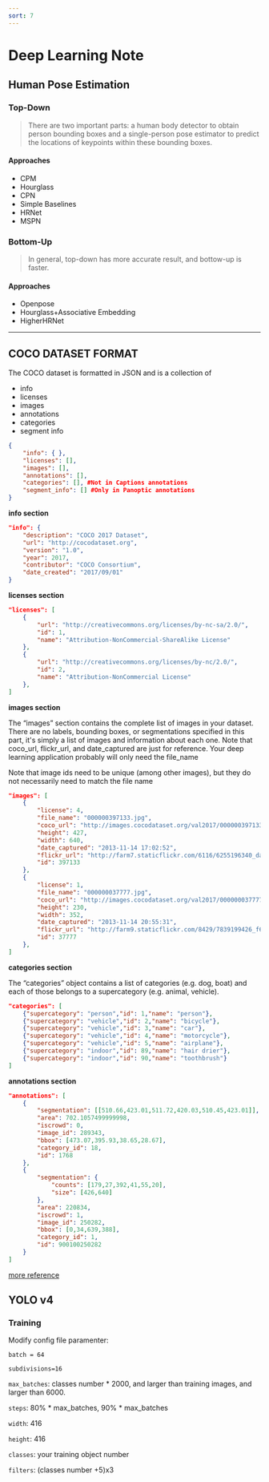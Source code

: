 ```yaml
---
sort: 7
---
```


# Deep Learning Note

## Human Pose Estimation

### Top-Down

> There are two important parts: a human body detector to obtain person bounding boxes 
> and a single-person pose estimator to predict the locations of keypoints within these bounding boxes.

#### Approaches
- CPM
- Hourglass
- CPN
- Simple Baselines
- HRNet
- MSPN


### Bottom-Up

> In general, top-down has more accurate result, and bottow-up is faster.

#### Approaches
- Openpose
- Hourglass+Associative Embedding
- HigherHRNet



---

## COCO DATASET FORMAT

The COCO dataset is formatted in JSON and is a collection of

- info
- licenses
- images
- annotations
- categories
- segment info

```json
{
    "info": { },
    "licenses": [],
    "images": [],
    "annotations": [],
    "categories": [], #Not in Captions annotations
    "segment_info": [] #Only in Panoptic annotations
}
```

**info section**
```json
"info": {
    "description": "COCO 2017 Dataset",
    "url": "http://cocodataset.org",
    "version": "1.0",
    "year": 2017,
    "contributor": "COCO Consortium",
    "date_created": "2017/09/01"
}
```

**licenses section**
```json
"licenses": [
    {
        "url": "http://creativecommons.org/licenses/by-nc-sa/2.0/",
        "id": 1,
        "name": "Attribution-NonCommercial-ShareAlike License"
    },
    {
        "url": "http://creativecommons.org/licenses/by-nc/2.0/",
        "id": 2,
        "name": "Attribution-NonCommercial License"
    },
]
```

**images section**

The “images” section contains the complete list of images in your dataset. There are no labels, bounding boxes, or segmentations specified in this part, it's simply a list of images and information about each one.  Note that coco_url, flickr_url, and date_captured are just for reference. Your deep learning application probably will only need the file_name

Note that image ids need to be unique (among other images), but they do not necessarily need to match the file name 
```json
"images": [
    {
        "license": 4,
        "file_name": "000000397133.jpg",
        "coco_url": "http://images.cocodataset.org/val2017/000000397133.jpg",
        "height": 427,
        "width": 640,
        "date_captured": "2013-11-14 17:02:52",
        "flickr_url": "http://farm7.staticflickr.com/6116/6255196340_da26cf2c9e_z.jpg",
        "id": 397133
    },
    {
        "license": 1,
        "file_name": "000000037777.jpg",
        "coco_url": "http://images.cocodataset.org/val2017/000000037777.jpg",
        "height": 230,
        "width": 352,
        "date_captured": "2013-11-14 20:55:31",
        "flickr_url": "http://farm9.staticflickr.com/8429/7839199426_f6d48aa585_z.jpg",
        "id": 37777
    },
]
```
**categories section**

The “categories” object contains a list of categories (e.g. dog, boat) and each of those belongs to a supercategory (e.g. animal, vehicle).
```json
"categories": [
    {"supercategory": "person","id": 1,"name": "person"},
    {"supercategory": "vehicle","id": 2,"name": "bicycle"},
    {"supercategory": "vehicle","id": 3,"name": "car"},
    {"supercategory": "vehicle","id": 4,"name": "motorcycle"},
    {"supercategory": "vehicle","id": 5,"name": "airplane"},
    {"supercategory": "indoor","id": 89,"name": "hair drier"},
    {"supercategory": "indoor","id": 90,"name": "toothbrush"}
]
```

**annotations section**
```json
"annotations": [
    {
        "segmentation": [[510.66,423.01,511.72,420.03,510.45,423.01]],
        "area": 702.1057499999998,
        "iscrowd": 0,
        "image_id": 289343,
        "bbox": [473.07,395.93,38.65,28.67],
        "category_id": 18,
        "id": 1768
    },
    {
        "segmentation": {
            "counts": [179,27,392,41,55,20],
            "size": [426,640]
        },
        "area": 220834,
        "iscrowd": 1,
        "image_id": 250282,
        "bbox": [0,34,639,388],
        "category_id": 1,
        "id": 900100250282
    }
]
```

[more reference](https://www.immersivelimit.com/tutorials/create-coco-annotations-from-scratch)

## YOLO v4

### Training

Modify config file paramenter:

`batch = 64`

`subdivisions=16`

`max_batches`: classes number * 2000, and larger than training images, and larger than 6000.

`steps`: 80% * max_batches, 90% * max_batches 

`width`: 416

`height`: 416

`classes`: your training object number

`filters`: (classes number +5)x3 
